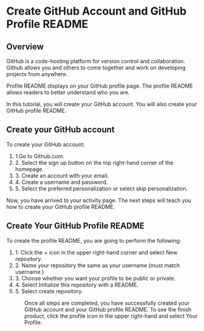 <h1>Create GitHub Account and GitHub Profile README</h1>

<h2>Overview</h2>

GitHub is a code-hosting platform for version control and collaboration. Github allows you and others to come together and work on developing projects from anywhere.

Profile README displays on your GitHub profile page. The profile README allows readers to better understand who you are.

In this tutorial, you will create your GitHub account. You will also create your GitHub profile README.

<h2>Create your GitHub account</h2>

To create your GitHub account:

<ol>
<li>1.Go to Github.com.</li>
<li>2. Select the sign up button on the top right-hand corner of the homepage.</li>
<li>3. Create an account with your email.</li>
<li>4. Create a username and password.</li>
<li>5. Select the preferred personalization or select skip personalization.</li>
</ol>

Now, you have arrived to your activity page. The next steps will teach you how to create your GitHub profile README.

<h2>Create Your GitHub Profile README</h2>

To create the profile README, you are going to perform the following:

<ol>
<li>1. Click the + icon in the upper right-hand corner and select New repository.</li>
<li>2. Name your repository the same as your username (must match username.)</li>
<li>3. Choose whether you want your profile to be public or private.</li>
<li>4. Select Initialize this repository with a README.</li>
<li>5. Select create repository.</li>
<ol>
Once all steps are completed, you have successfully created your GitHub account and your GitHub profile README. To see the finish product, click the profile icon in the upper right-hand and select Your Profile.
